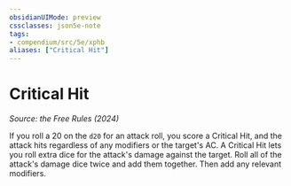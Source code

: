 ```yaml
---
obsidianUIMode: preview
cssclasses: json5e-note
tags:
- compendium/src/5e/xphb
aliases: ["Critical Hit"]
---
```

# Critical Hit
*Source: the Free Rules (2024)* 

If you roll a 20 on the `d20` for an attack roll, you score a Critical Hit, and the attack hits regardless of any modifiers or the target's AC. A Critical Hit lets you roll extra dice for the attack's damage against the target. Roll all of the attack's damage dice twice and add them together. Then add any relevant modifiers.